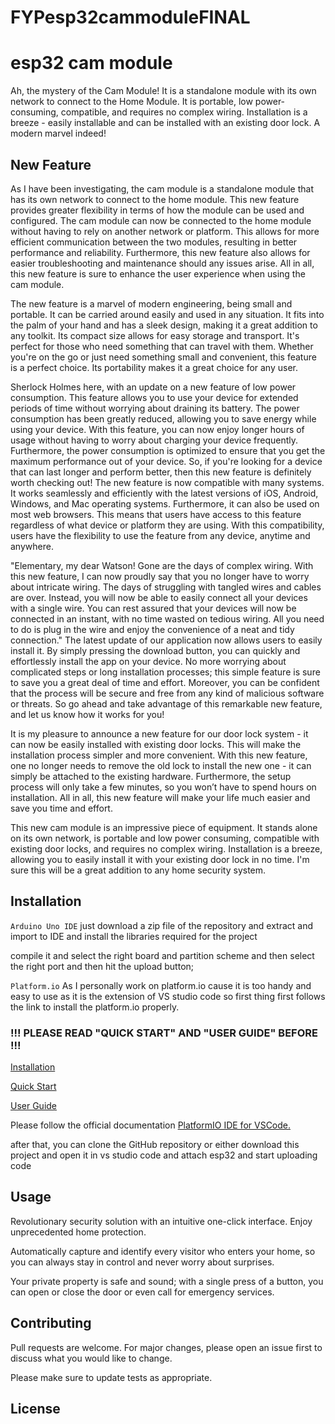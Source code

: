 # FYPesp32cammoduleFINAL

# esp32 cam module
Ah, the mystery of the Cam Module! It is a standalone module with its own network to connect to the Home Module. It is portable, low power-consuming, compatible, and requires no complex wiring. Installation is a breeze - easily installable and can be installed with an existing door lock. A modern marvel indeed!
## New Feature
As I have been investigating, the cam module is a standalone module that has its own network to connect to the home module. This new feature provides greater flexibility in terms of how the module can be used and configured. The cam module can now be connected to the home module without having to rely on another network or platform. This allows for more efficient communication between the two modules, resulting in better performance and reliability. Furthermore, this new feature also allows for easier troubleshooting and maintenance should any issues arise. All in all, this new feature is sure to enhance the user experience when using the cam module.

The new feature is a marvel of modern engineering, being small and portable. It can be carried around easily and used in any situation. It fits into the palm of your hand and has a sleek design, making it a great addition to any toolkit. Its compact size allows for easy storage and transport. It's perfect for those who need something that can travel with them. Whether you're on the go or just need something small and convenient, this feature is a perfect choice. Its portability makes it a great choice for any user.

Sherlock Holmes here, with an update on a new feature of low power consumption. This feature allows you to use your device for extended periods of time without worrying about draining its battery. The power consumption has been greatly reduced, allowing you to save energy while using your device. With this feature, you can now enjoy longer hours of usage without having to worry about charging your device frequently. Furthermore, the power consumption is optimized to ensure that you get the maximum performance out of your device. So, if you're looking for a device that can last longer and perform better, then this new feature is definitely worth checking out!
The new feature is now compatible with many systems. It works seamlessly and efficiently with the latest versions of iOS, Android, Windows, and Mac operating systems. Furthermore, it can also be used on most web browsers. This means that users have access to this feature regardless of what device or platform they are using. With this compatibility, users have the flexibility to use the feature from any device, anytime and anywhere.

"Elementary, my dear Watson! Gone are the days of complex wiring. With this new feature, I can now proudly say that you no longer have to worry about intricate wiring. The days of struggling with tangled wires and cables are over. Instead, you will now be able to easily connect all your devices with a single wire. You can rest assured that your devices will now be connected in an instant, with no time wasted on tedious wiring. All you need to do is plug in the wire and enjoy the convenience of a neat and tidy connection."
The latest update of our application now allows users to easily install it. By simply pressing the download button, you can quickly and effortlessly install the app on your device. No more worrying about complicated steps or long installation processes; this simple feature is sure to save you a great deal of time and effort. Moreover, you can be confident that the process will be secure and free from any kind of malicious software or threats. So go ahead and take advantage of this remarkable new feature, and let us know how it works for you!

It is my pleasure to announce a new feature for our door lock system - it can now be easily installed with existing door locks. This will make the installation process simpler and more convenient. With this new feature, one no longer needs to remove the old lock to install the new one - it can simply be attached to the existing hardware. Furthermore, the setup process will only take a few minutes, so you won’t have to spend hours on installation. All in all, this new feature will make your life much easier and save you time and effort.

This new cam module is an impressive piece of equipment. It stands alone on its own network, is portable and low power consuming, compatible with existing door locks, and requires no complex wiring. Installation is a breeze, allowing you to easily install it with your existing door lock in no time. I'm sure this will be a great addition to any home security system.

## Installation
```Arduino Uno IDE```
just download a zip file of the repository and extract and import to IDE and install the libraries required for the project

compile it and select the right board and partition scheme and then select the right port and then hit the upload button;

```Platform.io```
As I personally work on platform.io cause it is too handy and easy to use as it is the extension of VS studio code so first thing first follows the link to install the platform.io properly.



### !!! PLEASE READ "QUICK START" AND "USER GUIDE" BEFORE !!!

[Installation](http://docs.platformio.org/page/ide/vscode.html)

[Quick Start]()

[User Guide]()

Please follow the official documentation [PlatformIO IDE for VSCode.](http://docs.platformio.org/page/ide/vscode.html)



after that, you can clone the GitHub repository or either download this project and open it in vs studio code and attach esp32 and start uploading code 




## Usage
Revolutionary security solution with an intuitive one-click interface. Enjoy unprecedented home protection.

Automatically capture and identify every visitor who enters your home, so you can always stay in control and never worry about surprises.

Your private property is safe and sound; with a single press of a button, you can open or close the door or even call for emergency services.


## Contributing

Pull requests are welcome. For major changes, please open an issue first
to discuss what you would like to change.

Please make sure to update tests as appropriate.

## License
